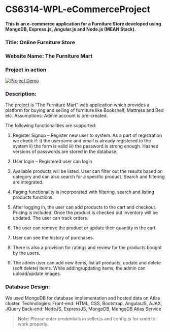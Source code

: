 # CS6314-WPL-eCommerceProject

#### This is an e-commerce application for a Furniture Store developed using MongoDB, Express.js, Angular.js and Node.js (MEAN Stack).

### Title: Online Furniture Store

### Website Name: The Furniture Mart

### Project in action

[![Project Demo](https://i9.ytimg.com/vi/6QQDTwElYGI/mq2.jpg?sqp=CPfljfYF&rs=AOn4CLCOR1XxKEn8ym-_xTQ6XC6tmwRa3Q)](https://www.youtube.com/watch?v=6QQDTwElYGI)

### Description:

The project is “The Furniture Mart” web application which provides a platform for buying and selling of furniture like Bookshelf, Mattress and Bed etc.
Assumptions:
Admin account is pre-created.

The following functionalities are supported:

1. Register Signup – Register new user to system. As a part of registration we check if:
   i) the username and email is already registered to the system
   ii) the form is valid
   iii) the password is strong enough. Hashed versions of passwords are stored in the database.
2. User login – Registered user can login

3. Available products will be listed. User can filter out the results based on category and can also search for a specific product. Search and filtering are integrated.
4. Paging functionality is incorporated with filtering, search and listing products functions.

5. After logging in, the user can add products to the cart and checkout. Pricing is included. Once the product is checked out inventory will be updated. The user can track orders.
6. The user can remove the product or update their quantity in the cart.

7. User can see the history of purchases.
8. There is also a provision for ratings and review for the products bought by the users.

9. The admin user can add new items, list all products, update and delete (soft delete) items. While adding/updating items, the admin can upload/update images.

### Database Design:

We used MongoDB for database implementation and hosted data on Atlas cluster.
Technologies:
Front-end: HTML, CSS, Bootstrap, AngularJS, AJAX, JQuery Back-end: NodeJS, ExpressJS, MongoDB, MongoDB Atlas Service

> Note: Please enter credentials in seller.js and config.js for code to work properly.
